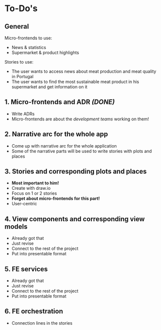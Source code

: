 # To-Do's

## General
Micro-frontends to use:

- News & statistics
- Supermarket & product highlights

Stories to use:

- The user wants to access news about meat production and meat quality in Portugal
- The user wants to find the most sustainable meat product in his supermarket and get information on it

## 1. Micro-frontends and ADR *(DONE)*
- Write ADRs
- Micro-frontends are about the *development teams* working on them!

## 2. Narrative arc for the whole app
- Come up with narrative arc for the whole application
- Some of the narrative parts will be used to write stories with plots and places

## 3. Stories and corresponding plots and places
- **Most important to him!**
- Create with draw.io
- Focus on 1 or 2 stories
- **Forget about micro-frontends for this part!**
- User-centric

## 4. View components and corresponding view models
- Already got that
- Just revise
- Connect to the rest of the project
- Put into presentable format

## 5. FE services
- Already got that
- Just revise
- Connect to the rest of the project
- Put into presentable format

## 6. FE orchestration
- Connection lines in the stories